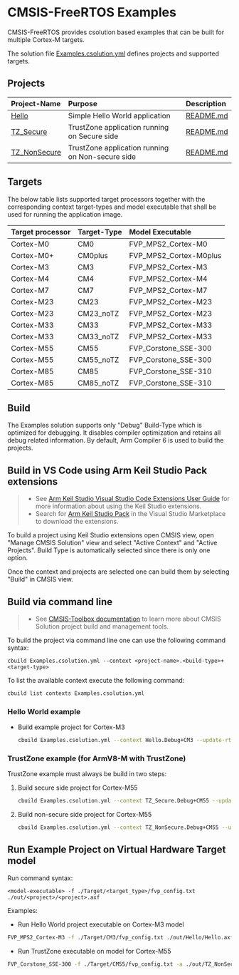 # CMSIS-FreeRTOS Examples

CMSIS-FreeRTOS provides csolution based examples that can be built for multiple Cortex-M targets.

The solution file [Examples.csolution.yml](Examples.csolution.yml) defines projects and supported targets.


## Projects

| Project-Name                                                     | Purpose                                          | Description                                   |
|:-----------------------------------------------------------------|:-------------------------------------------------|:----------------------------------------------|
| [Hello](App/Hello/Hello.cproject.yml)                            | Simple Hello World application                   | [README.md](App/Hello/README.md)              |
| [TZ_Secure](App/TrustZone/Secure/TZ_Secure.cproject.yml)         | TrustZone application running on Secure side     | [README.md](App/TrustZone/Secure/README.md)   |
| [TZ_NonSecure](App/TrustZone/NonSecure/TZ_NonSecure.cproject.yml)| TrustZone application running on Non-secure side | [README.md](App/TrustZone/NonSecure/README.md)|

## Targets

The below table lists supported target processors together with the corresponding context target-types
and model executable that shall be used for running the application image.

| Target processor | Target-Type | Model Executable       |
|:-----------------|:------------|:-----------------------|
| Cortex-M0        | CM0         | FVP_MPS2_Cortex-M0     |
| Cortex-M0+       | CM0plus     | FVP_MPS2_Cortex-M0plus |
| Cortex-M3        | CM3         | FVP_MPS2_Cortex-M3     |
| Cortex-M4        | CM4         | FVP_MPS2_Cortex-M4     |
| Cortex-M7        | CM7         | FVP_MPS2_Cortex-M7     |
| Cortex-M23       | CM23        | FVP_MPS2_Cortex-M23    |
| Cortex-M23       | CM23_noTZ   | FVP_MPS2_Cortex-M23    |
| Cortex-M33       | CM33        | FVP_MPS2_Cortex-M33    |
| Cortex-M33       | CM33_noTZ   | FVP_MPS2_Cortex-M33    |
| Cortex-M55       | CM55        | FVP_Corstone_SSE-300   |
| Cortex-M55       | CM55_noTZ   | FVP_Corstone_SSE-300   |
| Cortex-M85       | CM85        | FVP_Corstone_SSE-310   |
| Cortex-M85       | CM85_noTZ   | FVP_Corstone_SSE-310   |

## Build

The Examples solution supports only "Debug" Build-Type which is optimized for debugging. It disables
compiler optimization and retains all debug related information. By default, Arm Compiler 6 is used to
build the projects.

## Build in VS Code using Arm Keil Studio Pack extensions

> - See [Arm Keil Studio Visual Studio Code Extensions User Guide](https://developer.arm.com/documentation/108029/0000/?lang=en)
>   for more information about using the Keil Studio extensions.
> - Search for [Arm Keil Studio Pack](https://marketplace.visualstudio.com/items?itemName=Arm.keil-studio-pack)
>   in the Visual Studio Marketplace to download the extensions.

To build a project using Keil Studio extensions open CMSIS view, open "Manage CMSIS Solution" view and select
"Active Context" and "Active Projects". Build Type is automatically selected since there is only
one option.

Once the context and projects are selected one can build them by selecting "Build" in CMSIS view. 

## Build via command line

> - See [CMSIS-Toolbox documentation](https://open-cmsis-pack.github.io/cmsis-toolbox/)
>   to learn more about CMSIS Solution project build and management tools.

To build the project via command line one can use the following command syntax:

`cbuild Examples.csolution.yml --context <project-name>.<build-type>+<target-type>`

To list the available context execute the following command:

```sh
cbuild list contexts Examples.csolution.yml
```

### Hello World example

- Build example project for Cortex-M3
  ```sh
  cbuild Examples.csolution.yml --context Hello.Debug+CM3 --update-rte
  ```

### TrustZone example (for ArmV8-M with TrustZone)

TrustZone example must always be build in two steps:

1. Build secure side project for Cortex-M55
   ```sh
   cbuild Examples.csolution.yml --context TZ_Secure.Debug+CM55 --update-rte
   ```
2. Build non-secure side project for Cortex-M55
   ```sh
   cbuild Examples.csolution.yml --context TZ_NonSecure.Debug+CM55 --update-rte
   ```

## Run Example Project on Virtual Hardware Target model

Run command syntax:

`<model-executable> -f ./Target/<target_type>/fvp_config.txt ./out/<project>/<project>.axf`

Examples:

- Run Hello World project executable on Cortex-M3 model
```sh
FVP_MPS2_Cortex-M3 -f ./Target/CM3/fvp_config.txt ./out/Hello/Hello.axf
```

- Run TrustZone executable on model for Cortex-M55
```sh
FVP_Corstone_SSE-300 -f ./Target/CM55/fvp_config.txt -a ./out/TZ_NonSecure/TZ_NonSecure.axf -a ./out/TZ_Secure/TZ_Secure.axf
```
